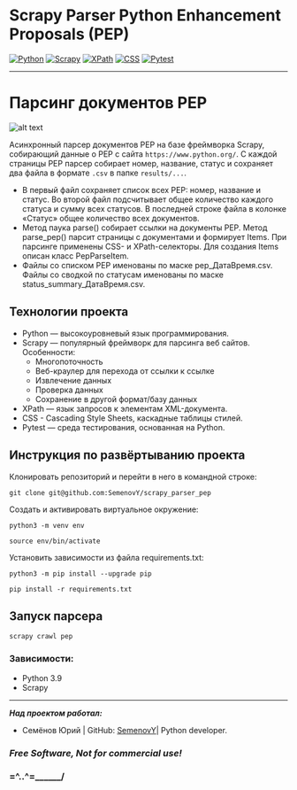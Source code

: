 # Scrapy Parser Python Enhancement Proposals (PEP)

[![Python](https://img.shields.io/badge/-Python-464646?style=flat&logo=Python&logoColor=ffffff&color=043A6B)](https://www.python.org/)
[![Scrapy](https://img.shields.io/badge/-Scrapy-464646?style=flat&logo=Scrapy&logoColor=ffffff&color=043A6B)](https://scrapy.org/)
[![XPath](https://img.shields.io/badge/-XPath-464646?style=flat&logo=XPath&logoColor=ffffff&color=043A6B)](https://www.python.org/)
[![CSS](https://img.shields.io/badge/-CSS-464646?style=flat&logo=CSS&logoColor=ffffff&color=043A6B)](https://www.python.org/)
[![Pytest](https://img.shields.io/badge/-Pytest-464646?style=flat&logo=Pytest&logoColor=ffffff&color=043A6B)](https://www.python.org/)

________
# Парсинг документов PEP

![alt text](https://pictures.s3.yandex.net/resources/sprint2_picture1_1672399951.png)

Асинхронный парсер документов PEP на базе фреймворка Scrapy, собирающий данные о
PEP с сайта `https://www.python.org/`.
С каждой страницы PEP парсер собирает номер, название, статус и сохраняет
два файла в формате `.csv` в папке `results/...`.

* В первый файл сохраняет список всех PEP: номер, название и статус.
  Во второй файл подсчитывает общее количество каждого статуса и сумму всех
  статусов.
  В последней строке файла в колонке «Статус» общее количество всех документов.
* Метод паука parse() собирает ссылки на документы PEP.
  Метод parse_pep() парсит страницы с документами и формирует Items.
  При парсинге применены CSS- и XPath-селекторы.
  Для создания Items описан класс PepParseItem.
* Файлы со списком PEP именованы по маске pep_ДатаВремя.csv.
  Файлы со сводкой по статусам именованы по маске status_summary_ДатаВремя.csv.

## Технологии проекта

* Python — высокоуровневый язык программирования.
* Scrapy — популярный фреймворк для парсинга веб сайтов. Особенности:
    * Многопоточность
    * Веб-краулер для перехода от ссылки к ссылке
    * Извлечение данных
    * Проверка данных
    * Сохранение в другой формат/базу данных
* XPath — язык запросов к элементам XML-документа. 
* CSS - Cascading Style Sheets, каскадные таблицы стилей.
* Pytest — среда тестирования, основанная на Python. 

## Инструкция по развёртыванию проекта

Клонировать репозиторий и перейти в него в командной строке:

```
git clone git@github.com:SemenovY/scrapy_parser_pep
```

Создать и активировать виртуальное окружение:

```
python3 -m venv env

source env/bin/activate
```

Установить зависимости из файла requirements.txt:

```
python3 -m pip install --upgrade pip

pip install -r requirements.txt
```

## Запуск парсера

```
scrapy crawl pep
```

### Зависимости:

* Python 3.9
* Scrapy

_____________
***Над проектом работал:***
* Семёнов Юрий | GitHub: [SemenovY](https://github.com/SemenovY)| Python developer.

### *Free Software, Not for commercial use!*
### =^..^=______/
